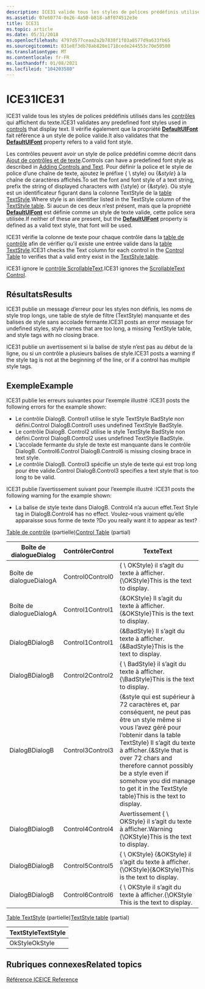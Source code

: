 ```yaml
---
description: ICE31 valide tous les styles de polices prédéfinis utilisés dans les contrôles qui affichent du texte. Il vérifie également que la propriété DefaultUIFont fait référence à un style de police valide.
ms.assetid: 07e60774-0e26-4a50-b818-a8f074512e3e
title: ICE31
ms.topic: article
ms.date: 05/31/2018
ms.openlocfilehash: 4797d577ceaa2a2b7838f1f03a8577d9a633fb65
ms.sourcegitcommit: 831e8f3db78ab820e1710cede244553c70e50500
ms.translationtype: MT
ms.contentlocale: fr-FR
ms.lasthandoff: 01/08/2021
ms.locfileid: "104203580"
---
```

# <a name="ice31"></a><span data-ttu-id="6c70d-104">ICE31</span><span class="sxs-lookup"><span data-stu-id="6c70d-104">ICE31</span></span>

<span data-ttu-id="6c70d-105">ICE31 valide tous les styles de polices prédéfinis utilisés dans les [contrôles](controls.md) qui affichent du texte.</span><span class="sxs-lookup"><span data-stu-id="6c70d-105">ICE31 validates any predefined font styles used in [controls](controls.md) that display text.</span></span> <span data-ttu-id="6c70d-106">Il vérifie également que la propriété [**DefaultUIFont**](defaultuifont.md) fait référence à un style de police valide.</span><span class="sxs-lookup"><span data-stu-id="6c70d-106">It also validates that the [**DefaultUIFont**](defaultuifont.md) property refers to a valid font style.</span></span>

<span data-ttu-id="6c70d-107">Les contrôles peuvent avoir un style de police prédéfini comme décrit dans [Ajout de contrôles et de texte](adding-controls-and-text.md).</span><span class="sxs-lookup"><span data-stu-id="6c70d-107">Controls can have a predefined font style as described in [Adding Controls and Text](adding-controls-and-text.md).</span></span> <span data-ttu-id="6c70d-108">Pour définir la police et le style de police d’une chaîne de texte, ajoutez le préfixe { \\ style} ou {&*style*} à la chaîne de caractères affichés.</span><span class="sxs-lookup"><span data-stu-id="6c70d-108">To set the font and font style of a text string, prefix the string of displayed characters with {\\style} or {&*style*}.</span></span> <span data-ttu-id="6c70d-109">Où style est un identificateur figurant dans la colonne TextStyle de la [table TextStyle](textstyle-table.md).</span><span class="sxs-lookup"><span data-stu-id="6c70d-109">Where style is an identifier listed in the TextStyle column of the [TextStyle table](textstyle-table.md).</span></span> <span data-ttu-id="6c70d-110">Si aucun de ces deux n’est présent, mais que la propriété [**DefaultUIFont**](defaultuifont.md) est définie comme un style de texte valide, cette police sera utilisée.</span><span class="sxs-lookup"><span data-stu-id="6c70d-110">If neither of these are present, but the [**DefaultUIFont**](defaultuifont.md) property is defined as a valid text style, that font will be used.</span></span>

<span data-ttu-id="6c70d-111">ICE31 vérifie la colonne de texte pour chaque contrôle dans la [table de contrôle](control-table.md) afin de vérifier qu’il existe une entrée valide dans la [table TextStyle](textstyle-table.md).</span><span class="sxs-lookup"><span data-stu-id="6c70d-111">ICE31 checks the Text column for each control in the [Control Table](control-table.md) to verifies that a valid entry exist in the [TextStyle table](textstyle-table.md).</span></span>

<span data-ttu-id="6c70d-112">ICE31 ignore le [contrôle ScrollableText](scrollabletext-control.md).</span><span class="sxs-lookup"><span data-stu-id="6c70d-112">ICE31 ignores the [ScrollableText Control](scrollabletext-control.md).</span></span>

## <a name="results"></a><span data-ttu-id="6c70d-113">Résultats</span><span class="sxs-lookup"><span data-stu-id="6c70d-113">Results</span></span>

<span data-ttu-id="6c70d-114">ICE31 publie un message d’erreur pour les styles non définis, les noms de style trop longs, une table de style de filtre (TextStyle) manquante et des balises de style sans accolade fermante.</span><span class="sxs-lookup"><span data-stu-id="6c70d-114">ICE31 posts an error message for undefined styles, style names that are too long, a missing TextStyle table, and style tags with no closing brace.</span></span>

<span data-ttu-id="6c70d-115">ICE31 publie un avertissement si la balise de style n’est pas au début de la ligne, ou si un contrôle a plusieurs balises de style.</span><span class="sxs-lookup"><span data-stu-id="6c70d-115">ICE31 posts a warning if the style tag is not at the beginning of the line, or if a control has multiple style tags.</span></span>

## <a name="example"></a><span data-ttu-id="6c70d-116">Exemple</span><span class="sxs-lookup"><span data-stu-id="6c70d-116">Example</span></span>

<span data-ttu-id="6c70d-117">ICE31 publie les erreurs suivantes pour l’exemple illustré :</span><span class="sxs-lookup"><span data-stu-id="6c70d-117">ICE31 posts the following errors for the example shown:</span></span>

-   <span data-ttu-id="6c70d-118">Le contrôle DialogB. Control1 utilise le style TextStyle BadStyle non défini.</span><span class="sxs-lookup"><span data-stu-id="6c70d-118">Control DialogB.Control1 uses undefined TextStyle BadStyle.</span></span>
-   <span data-ttu-id="6c70d-119">Le contrôle DialogB. Control2 utilise le style TextStyle BadStyle non défini.</span><span class="sxs-lookup"><span data-stu-id="6c70d-119">Control DialogB.Control2 uses undefined TextStyle BadStyle.</span></span>
-   <span data-ttu-id="6c70d-120">L’accolade fermante du style de texte est manquante dans le contrôle DialogB. Control6.</span><span class="sxs-lookup"><span data-stu-id="6c70d-120">Control DialogB.Control6 is missing closing brace in text style.</span></span>
-   <span data-ttu-id="6c70d-121">Le contrôle DialogB. Control3 spécifie un style de texte qui est trop long pour être valide.</span><span class="sxs-lookup"><span data-stu-id="6c70d-121">Control DialogB.Control3 specifies a text style that is too long to be valid.</span></span>

<span data-ttu-id="6c70d-122">ICE31 publie l’avertissement suivant pour l’exemple illustré :</span><span class="sxs-lookup"><span data-stu-id="6c70d-122">ICE31 posts the following warning for the example shown:</span></span>

-   <span data-ttu-id="6c70d-123">La balise de style texte dans DialogB. Control4 n’a aucun effet.</span><span class="sxs-lookup"><span data-stu-id="6c70d-123">Text Style tag in DialogB.Control4 has no effect.</span></span> <span data-ttu-id="6c70d-124">Voulez-vous vraiment qu’elle apparaisse sous forme de texte ?</span><span class="sxs-lookup"><span data-stu-id="6c70d-124">Do you really want it to appear as text?</span></span>

<span data-ttu-id="6c70d-125">[Table de contrôle](control-table.md) (partielle)</span><span class="sxs-lookup"><span data-stu-id="6c70d-125">[Control Table](control-table.md) (partial)</span></span>



| <span data-ttu-id="6c70d-126">Boîte de dialogue</span><span class="sxs-lookup"><span data-stu-id="6c70d-126">Dialog</span></span>  | <span data-ttu-id="6c70d-127">Contrôler</span><span class="sxs-lookup"><span data-stu-id="6c70d-127">Control</span></span>  | <span data-ttu-id="6c70d-128">Texte</span><span class="sxs-lookup"><span data-stu-id="6c70d-128">Text</span></span>                                                                                                                                                                |
|---------|----------|---------------------------------------------------------------------------------------------------------------------------------------------------------------------|
| <span data-ttu-id="6c70d-129">Boîte de dialogue</span><span class="sxs-lookup"><span data-stu-id="6c70d-129">DialogA</span></span> | <span data-ttu-id="6c70d-130">Control0</span><span class="sxs-lookup"><span data-stu-id="6c70d-130">Control0</span></span> | <span data-ttu-id="6c70d-131">{ \\ OKStyle} il s’agit du texte à afficher.</span><span class="sxs-lookup"><span data-stu-id="6c70d-131">{\\OKStyle}This is the text to display.</span></span>                                                                                                                             |
| <span data-ttu-id="6c70d-132">Boîte de dialogue</span><span class="sxs-lookup"><span data-stu-id="6c70d-132">DialogA</span></span> | <span data-ttu-id="6c70d-133">Control1</span><span class="sxs-lookup"><span data-stu-id="6c70d-133">Control1</span></span> | <span data-ttu-id="6c70d-134">{&OKStyle} Il s’agit du texte à afficher.</span><span class="sxs-lookup"><span data-stu-id="6c70d-134">{&OKStyle}This is the text to display.</span></span>                                                                                                                              |
| <span data-ttu-id="6c70d-135">DialogB</span><span class="sxs-lookup"><span data-stu-id="6c70d-135">DialogB</span></span> | <span data-ttu-id="6c70d-136">Control1</span><span class="sxs-lookup"><span data-stu-id="6c70d-136">Control1</span></span> | <span data-ttu-id="6c70d-137">{&BadStyle} Il s’agit du texte à afficher.</span><span class="sxs-lookup"><span data-stu-id="6c70d-137">{&BadStyle}This is the text to display.</span></span>                                                                                                                             |
| <span data-ttu-id="6c70d-138">DialogB</span><span class="sxs-lookup"><span data-stu-id="6c70d-138">DialogB</span></span> | <span data-ttu-id="6c70d-139">Control2</span><span class="sxs-lookup"><span data-stu-id="6c70d-139">Control2</span></span> | <span data-ttu-id="6c70d-140">{ \\ BadStyle} il s’agit du texte à afficher.</span><span class="sxs-lookup"><span data-stu-id="6c70d-140">{\\BadStyle}This is the text to display.</span></span>                                                                                                                            |
| <span data-ttu-id="6c70d-141">DialogB</span><span class="sxs-lookup"><span data-stu-id="6c70d-141">DialogB</span></span> | <span data-ttu-id="6c70d-142">Control3</span><span class="sxs-lookup"><span data-stu-id="6c70d-142">Control3</span></span> | <span data-ttu-id="6c70d-143">{&style qui est supérieur à 72 caractères et, par conséquent, ne peut pas être un style même si vous l’avez géré pour l’obtenir dans la table TextStyle} Il s’agit du texte à afficher.</span><span class="sxs-lookup"><span data-stu-id="6c70d-143">{&Style that is over 72 chars and therefore cannot possibly be a style even if somehow you did manage to get it in the TextStyle table}This is the text to display.</span></span> |
| <span data-ttu-id="6c70d-144">DialogB</span><span class="sxs-lookup"><span data-stu-id="6c70d-144">DialogB</span></span> | <span data-ttu-id="6c70d-145">Control4</span><span class="sxs-lookup"><span data-stu-id="6c70d-145">Control4</span></span> | <span data-ttu-id="6c70d-146">Avertissement { \\ OKStyle} il s’agit du texte à afficher.</span><span class="sxs-lookup"><span data-stu-id="6c70d-146">Warning {\\OKStyle}This is the text to display.</span></span>                                                                                                                     |
| <span data-ttu-id="6c70d-147">DialogB</span><span class="sxs-lookup"><span data-stu-id="6c70d-147">DialogB</span></span> | <span data-ttu-id="6c70d-148">Control5</span><span class="sxs-lookup"><span data-stu-id="6c70d-148">Control5</span></span> | <span data-ttu-id="6c70d-149">{ \\ OKStyle} {&OKStyle} il s’agit du texte à afficher.</span><span class="sxs-lookup"><span data-stu-id="6c70d-149">{\\OKStyle}{&OKStyle}This is the text to display.</span></span>                                                                                                                   |
| <span data-ttu-id="6c70d-150">DialogB</span><span class="sxs-lookup"><span data-stu-id="6c70d-150">DialogB</span></span> | <span data-ttu-id="6c70d-151">Control6</span><span class="sxs-lookup"><span data-stu-id="6c70d-151">Control6</span></span> | <span data-ttu-id="6c70d-152">{ \\ OKStyle il s’agit du texte à afficher.</span><span class="sxs-lookup"><span data-stu-id="6c70d-152">{\\OKStyle This is the text to display.</span></span>                                                                                                                             |



 

<span data-ttu-id="6c70d-153">[Table TextStyle](textstyle-table.md) (partielle)</span><span class="sxs-lookup"><span data-stu-id="6c70d-153">[TextStyle table](textstyle-table.md) (partial)</span></span>



| <span data-ttu-id="6c70d-154">TextStyle</span><span class="sxs-lookup"><span data-stu-id="6c70d-154">TextStyle</span></span> |
|-----------|
| <span data-ttu-id="6c70d-155">OkStyle</span><span class="sxs-lookup"><span data-stu-id="6c70d-155">OkStyle</span></span>   |



 

## <a name="related-topics"></a><span data-ttu-id="6c70d-156">Rubriques connexes</span><span class="sxs-lookup"><span data-stu-id="6c70d-156">Related topics</span></span>

<dl> <dt>

[<span data-ttu-id="6c70d-157">Référence ICE</span><span class="sxs-lookup"><span data-stu-id="6c70d-157">ICE Reference</span></span>](ice-reference.md)
</dt> </dl>

 

 



